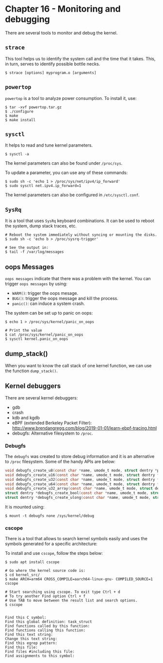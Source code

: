 
# Chapter 16 - Monitoring and debugging


There are several tools to monitor and debug the kernel.


## `strace`

This tool helps us to identify the system call and the time that
it takes. This, in turn, serves to identify possible bottle necks.

```shell
$ strace [options] myprogram.o [arguments]
```

## `powertop`

`powertop` is a tool to analyze power consumption. To install it, use:

```shell
$ tar -xvf powertop.tar.gz
$ ./configure
$ make
$ make install
```

## `sysctl`

It helps to read and tune kernel parameters.


```shell
$ sysctl -a
```

The kernel parameters can also be found under `/proc/sys`.


To update a parameter, you can use any of these commands:

```shell
$ sudo sh -c 'echo 1 > /proc/sys/net/ipv4/ip_forward'
$ sudo sysctl net.ipv4.ip_forward=1
```

The kernel parameters can also be configured in `/etc/sysctl.conf`.


## `SysRq`

It is a tool that uses `SysRq` keyboard combinations. It can be used to
reboot the system, dump stack traces, etc.


```shell
# Reboot the system immediately without syncing or mounting the disks.
$ sudo sh -c 'echo b > /proc/sysrq-trigger'

# See the output in:
$ tail -f /var/log/messages
```

## oops Messages

`oops messages` indicate that there was a problem with the kernel. You can
trigger `oops messages` by using:

- `WARM()`: trigger the oops mesage.
- `BUG()`: trigger the oops message and kill the process.
- `panic()`: can induce a system crash.


The system can be set up to panic on oops:

```shell
$ echo 1 > /proc/sys/kernel/panic_on_oops

# Print the value
$ cat /proc/sys/kernel/panic_on_oops
$ sysctl kernel.panic_on_oops
```

## dump_stack()

When you want to know the call stack of one kernel function, we can use
the function `dump_stack()`.

## Kernel debuggers

There are several kernel debuggers:

- gdb
- crash
- kdb and kgdb
- eBPF (extended Berkeley Packet Filter):
http://www.brendangregg.com/blog/2019-01-01/learn-ebpf-tracing.html
- debugfs: Alternative filesystem to `/proc`.

### Debugfs

The `debugfs` was created to store debug information and it is an alternative
to `/proc` filesystem. Some of the handy APIs are below:


```c
void debugfs_create_u8(const char *name, umode_t mode, struct dentry *parent, u8 *value);
void debugfs_create_u16(const char *name, umode_t mode, struct dentry *parent, u16 *value);
void debugfs_create_u32(const char *name, umode_t mode, struct dentry *parent, u32 *value);
void debugfs_create_u64(const char *name, umode_t mode, struct dentry *parent, u64 *value);
void debugfs_create_u32_array(const char *name, umode_t mode, struct dentry *parent, struct debugfs_u32_array *array);
struct dentry *debugfs_create_bool(const char *name, umode_t mode, struct dentry *parent, bool *value);
struct dentry *debugfs_create_ulong(const char *name, umode_t mode, struct dentry *parent, unsigned long *value);
```

It is mounted using:

```shell
$ mount -t debugfs none /sys/kernel/debug
```

### cscope

There is a tool that allows to search kernel symbols easily and uses the symbols
generated for a specific architecture:

To install and use `cscope`, follow the steps below:

```shell
$ sudo apt install cscope

# Go where the kernel source code is:
$ cd kernel_src/
$ make ARCH=arm64 CROSS_COMPILE=aarch64-linux-gnu- COMPILED_SOURCE=1 cscope

# Start searching using cscope. To exit type Ctrl + d
# To try another Find option Ctrl + f
# Use TAB to move between the result list and search options.
$ cscope


Find this C symbol:
Find this global definition: task_struct
Find functions called by this function:
Find functions calling this function:
Find this text string:
Change this text string:
Find this egrep pattern:
Find this file:
Find files #including this file:
Find assignments to this symbol:
```
